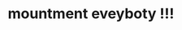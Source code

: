 ---
pid: ls19
title: mountment eveyboty !!!
location_transcription: Clark Park
coordinates: "[-75.210031281446, 39.947499777282]"
zipcode: '15050'
gen_neighborhood: 
neighborhood: 
outside_phl: 'Hookstown PA '
age: '9'
age_range: 6-13
instagram: 
image_file_name: ls_19.jpg
proposal_transcription: The Queen Angel
topic: Unknown
topic_summary: '0'
type: 
keywords_other: 
credit: 'angel #awsome'
image_labels: A figure of girl
twitter: 
facebook: 
permalink: "/monuments/ls19/"
layout: item-page
---